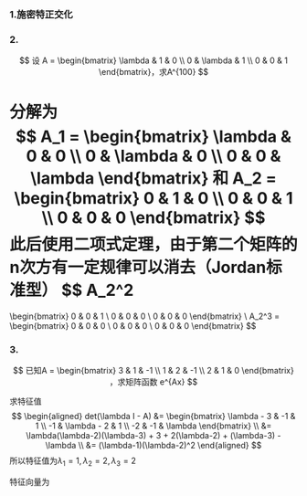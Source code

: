### 1.施密特正交化

### 2.

$$
设 A = \begin{bmatrix} \lambda & 1 & 0 \\ 0 & \lambda & 1 \\ 0 & 0 & 1 \end{bmatrix}，求A^{100}
$$

分解为
$$
A_1 = \begin{bmatrix}
\lambda & 0 & 0 \\
0 & \lambda & 0 \\
0 & 0 & \lambda
\end{bmatrix}
和
A_2 = \begin{bmatrix}
0 & 1 & 0 \\
0 & 0 & 1 \\
0 & 0 & 0
\end{bmatrix}
$$
此后使用二项式定理，由于第二个矩阵的n次方有一定规律可以消去（Jordan标准型）
$$
A_2^2
=
\begin{bmatrix}
0 & 0 & 1 \\
0 & 0 & 0 \\
0 & 0 & 0
\end{bmatrix}
\\
A_2^3 = \begin{bmatrix}
0 & 0 & 0 \\
0 & 0 & 0 \\
0 & 0 & 0
\end{bmatrix}
$$

### 3.

$$
已知A = 
\begin{bmatrix}
3 & 1 & -1 \\
1 & 2 & -1 \\
2 & 1 & 0
\end{bmatrix}
，求矩阵函数 e^{Ax}
$$

求特征值
$$
\begin{aligned}
det(\lambda I - A) &=
\begin{bmatrix}
\lambda - 3 & -1 & 1 \\
-1 & \lambda - 2 & 1 \\
-2 & -1 & \lambda
\end{bmatrix}
\\
&= \lambda(\lambda-2)(\lambda-3) + 3 + 2(\lambda-2) + (\lambda-3) - \lambda
\\
&= (\lambda-1)(\lambda-2)^2
\end{aligned}
$$
所以特征值为$\lambda_1 = 1, \lambda_2 = 2, \lambda_3 = 2$

特征向量为